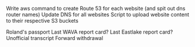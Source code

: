 Write aws command to create Route 53 for each website (and spit out dns router names)
Update DNS for all websites
Script to upload website content to their respective S3 buckets


Roland's passport
Last WAVA report card? Last Eastlake report card?
Unofficial transcript
Forward withdrawal

